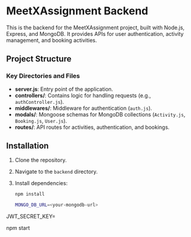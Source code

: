 # MeetXAssignment Backend

This is the backend for the MeetXAssignment project, built with Node.js, Express, and MongoDB. It provides APIs for user authentication, activity management, and booking activities.

## Project Structure


### Key Directories and Files

- **server.js**: Entry point of the application.
- **controllers/**: Contains logic for handling requests (e.g., `authController.js`).
- **middlewares/**: Middleware for authentication (`auth.js`).
- **modals/**: Mongoose schemas for MongoDB collections (`Activity.js`, `Booking.js`, `User.js`).
- **routes/**: API routes for activities, authentication, and bookings.

## Installation

1. Clone the repository.
2. Navigate to the `backend` directory.
3. Install dependencies:

   ```bash
   npm install

   MONGO_DB_URL=<your-mongodb-url>
JWT_SECRET_KEY=<your-secret-key>



npm start